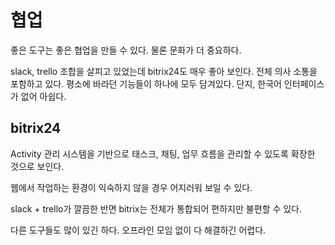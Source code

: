 # 협업

좋은 도구는 좋은 협업을 만들 수 있다. 물론 문화가 더 중요하다.

slack, trello 조합을 살피고 있었는데 bitrix24도 매우 좋아 보인다.
전체 의사 소통을 포함하고 있다. 평소에 바라던 기능들이 하나에 모두 담겨있다.
단지, 한국어 인터페이스가 없어 아쉽다.

## bitrix24

Activity 관리 시스템을 기반으로 태스크, 채팅, 업무 흐름을
관리할 수 있도록 확장한 것으로 보인다.

웹에서 작업하는 환경이 익숙하지 않을 경우 어지러워 보일 수 있다.

slack + trello가 깔끔한 반면 bitrix는 전체가 통합되어
편하지만 불편할 수 있다.

다른 도구들도 많이 있긴 하다. 오프라인 모임 없이 다 해결하긴 어렵다.
